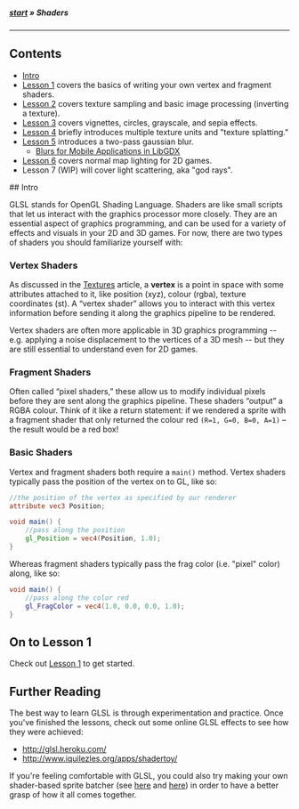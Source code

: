 ##### [start](https://github.com/mattdesl/lwjgl-basics/wiki) » Shaders
***

## Contents 

  * [Intro](#Intro)
  * [Lesson 1](ShaderLesson1) covers the basics of writing your own vertex and fragment shaders.
  * [Lesson 2](ShaderLesson2) covers texture sampling and basic image processing (inverting a texture).
  * [Lesson 3](ShaderLesson3) covers vignettes, circles, grayscale, and sepia effects.
  * [Lesson 4](ShaderLesson4) briefly introduces multiple texture units and "texture splatting."
  * [Lesson 5](ShaderLesson5) introduces a two-pass gaussian blur.
    * [Blurs for Mobile Applications in LibGDX](OpenGL-ES-Blurs)
  * [Lesson 6](ShaderLesson6) covers normal map lighting for 2D games. 
  * Lesson 7 (WIP) will cover light scattering, aka "god rays".


<a name="Intro" />
## Intro

GLSL stands for OpenGL Shading Language. Shaders are like small scripts that let us interact with the graphics processor more closely. They are an essential aspect of graphics programming, and can be used for a variety of effects and visuals in your 2D and 3D games. For now, there are two types of shaders you should familiarize yourself with:

### Vertex Shaders

As discussed in the [Textures](https://github.com/mattdesl/lwjgl-basics/wiki/Textures) article, a **vertex** is a point in space with some attributes attached to it, like position (xyz), colour (rgba), texture coordinates (st). A “vertex shader” allows you to interact with this vertex information before sending it along the graphics pipeline to be rendered.

Vertex shaders are often more applicable in 3D graphics programming -- e.g. applying a noise displacement to the vertices of a 3D mesh -- but they are still essential to understand even for 2D games.

### Fragment Shaders

Often called “pixel shaders,” these allow us to modify individual pixels before they are sent along the graphics pipeline. These shaders “output” a RGBA colour. Think of it like a return statement: if we rendered a sprite with a fragment shader that only returned the colour red `(R=1, G=0, B=0, A=1)` – the result would be a red box! 

### Basic Shaders

Vertex and fragment shaders both require a `main()` method. Vertex shaders typically pass the position of the vertex on to GL, like so:

```glsl
//the position of the vertex as specified by our renderer
attribute vec3 Position;

void main() {
    //pass along the position
    gl_Position = vec4(Position, 1.0);
}
```

Whereas fragment shaders typically pass the frag color (i.e. "pixel" color) along, like so:
```glsl
void main() {
    //pass along the color red
    gl_FragColor = vec4(1.0, 0.0, 0.0, 1.0);
}
```

## On to Lesson 1

Check out [Lesson 1](ShaderLesson1) to get started.

## Further Reading

The best way to learn GLSL is through experimentation and practice. Once you've finished the lessons, check out some online GLSL effects to see how they were achieved:

- http://glsl.heroku.com/
- http://www.iquilezles.org/apps/shadertoy/

If you're feeling comfortable with GLSL, you could also try making your own shader-based sprite batcher (see [here](https://github.com/mattdesl/lwjgl-basics/wiki/ShaderProgram-Utility) and [here](https://github.com/mattdesl/lwjgl-basics/wiki/SpriteBatch)) in order to have a better grasp of how it all comes together.